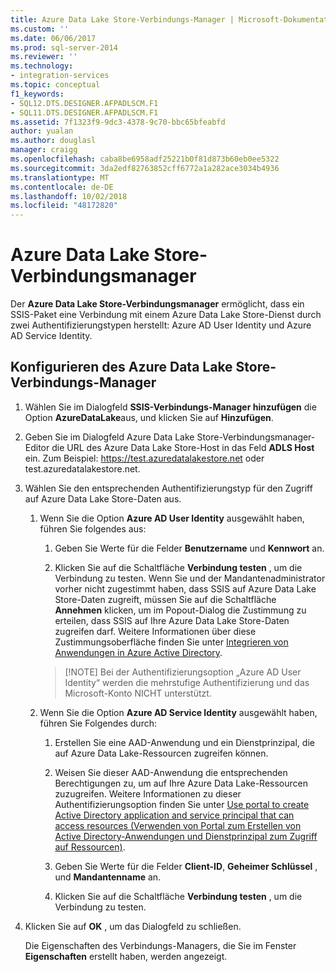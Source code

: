 ```yaml
---
title: Azure Data Lake Store-Verbindungs-Manager | Microsoft-Dokumentation
ms.custom: ''
ms.date: 06/06/2017
ms.prod: sql-server-2014
ms.reviewer: ''
ms.technology:
- integration-services
ms.topic: conceptual
f1_keywords:
- SQL12.DTS.DESIGNER.AFPADLSCM.F1
- SQL11.DTS.DESIGNER.AFPADLSCM.F1
ms.assetid: 7f1323f9-9dc3-4378-9c70-bbc65bfeabfd
author: yualan
ms.author: douglasl
manager: craigg
ms.openlocfilehash: caba8be6958adf25221b0f81d873b60eb0ee5322
ms.sourcegitcommit: 3da2edf82763852cff6772a1a282ace3034b4936
ms.translationtype: MT
ms.contentlocale: de-DE
ms.lasthandoff: 10/02/2018
ms.locfileid: "48172820"
---
```

# <a name="azure-data-lake-store-connection-manager"></a>Azure Data Lake Store-Verbindungsmanager
  Der **Azure Data Lake Store-Verbindungsmanager** ermöglicht, dass ein SSIS-Paket eine Verbindung mit einem Azure Data Lake Store-Dienst durch zwei Authentifizierungstypen herstellt: Azure AD User Identity und Azure AD Service Identity.  

## <a name="configure-the-azure-data-lake-store-connection-manager"></a>Konfigurieren des Azure Data Lake Store-Verbindungs-Manager 
  
1.  Wählen Sie im Dialogfeld **SSIS-Verbindungs-Manager hinzufügen** die Option **AzureDataLake**aus, und klicken Sie auf **Hinzufügen**.   
  
2.  Geben Sie im Dialogfeld Azure Data Lake Store-Verbindungsmanager-Editor die URL des Azure Data Lake Store-Host in das Feld **ADLS Host** ein. Zum Beispiel: https://test.azuredatalakestore.net oder test.azuredatalakestore.net.
  
3.  Wählen Sie den entsprechenden Authentifizierungstyp für den Zugriff auf Azure Data Lake Store-Daten aus.

    1.  Wenn Sie die Option **Azure AD User Identity** ausgewählt haben, führen Sie folgendes aus:

        1. Geben Sie Werte für die Felder **Benutzername** und **Kennwort** an. 
    
        2. Klicken Sie auf die Schaltfläche **Verbindung testen** , um die Verbindung zu testen. Wenn Sie und der Mandantenadministrator vorher nicht zugestimmt haben, dass SSIS auf Azure Data Lake Store-Daten zugreift, müssen Sie auf die Schaltfläche **Annehmen** klicken, um im Popout-Dialog die Zustimmung zu erteilen, dass SSIS auf Ihre Azure Data Lake Store-Daten zugreifen darf. Weitere Informationen über diese Zustimmungsoberfläche finden Sie unter [Integrieren von Anwendungen in Azure Active Directory](https://docs.microsoft.com/en-us/azure/active-directory/active-directory-integrating-applications#updating-an-application).
    
        >   [!NOTE] 
        >   Bei der Authentifizierungsoption „Azure AD User Identity“ werden die mehrstufige Authentifizierung und das Microsoft-Konto NICHT unterstützt.
    
    2.  Wenn Sie die Option **Azure AD Service Identity** ausgewählt haben, führen Sie Folgendes durch:
        1. Erstellen Sie eine AAD-Anwendung und ein Dienstprinzipal, die auf Azure Data Lake-Ressourcen zugreifen können.
    
        2. Weisen Sie dieser AAD-Anwendung die entsprechenden Berechtigungen zu, um auf Ihre Azure Data Lake-Ressourcen zuzugreifen. Weitere Informationen zu dieser Authentifizierungsoption finden Sie unter [Use portal to create Active Directory application and service principal that can access resources (Verwenden von Portal zum Erstellen von Active Directory-Anwendungen und Dienstprinzipal zum Zugriff auf Ressourcen)](https://docs.microsoft.com/en-us/azure/azure-resource-manager/resource-group-create-service-principal-portal).
    
        3. Geben Sie Werte für die Felder **Client-ID**, **Geheimer Schlüssel** , und **Mandantenname** an.
    
        4. Klicken Sie auf die Schaltfläche **Verbindung testen** , um die Verbindung zu testen.  
  
4.  Klicken Sie auf **OK** , um das Dialogfeld zu schließen.  
  
    Die Eigenschaften des Verbindungs-Managers, die Sie im Fenster **Eigenschaften** erstellt haben, werden angezeigt.  
  
  
